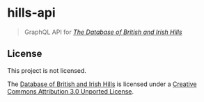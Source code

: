 # hills-api

> GraphQL API for [_The Database of British and Irish Hills_](http://www.hills-database.co.uk/)

## License

This project is not licensed.

The [Database of British and Irish Hills](http://www.hills-database.co.uk/) is licensed under a [Creative Commons Attribution 3.0 Unported License](http://creativecommons.org/licenses/by/3.0/deed.en_GB).
